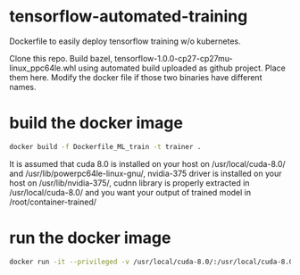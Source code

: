 # tensorflow-automated-training
Dockerfile to easily deploy tensorflow training w/o kubernetes.

Clone this repo. Build bazel, tensorflow-1.0.0-cp27-cp27mu-linux_ppc64le.whl using automated build uploaded as github project. Place them here. Modify the docker file if those two binaries have different names.

# build the docker image
```bash
docker build -f Dockerfile_ML_train -t trainer .
```

It is assumed that cuda 8.0 is installed on your host on /usr/local/cuda-8.0/ and /usr/lib/powerpc64le-linux-gnu/, nvidia-375 driver is installed on your host on /usr/lib/nvidia-375/, cudnn library is properly extracted in /usr/local/cuda-8.0/ and you want your output of trained model in /root/container-trained/
# run the docker image
```bash
docker run -it --privileged -v /usr/local/cuda-8.0/:/usr/local/cuda-8.0/ -v /usr/lib/powerpc64le-linux-gnu/:/usr/lib/powerpc64le-linux-gnu/ -v /usr/lib/nvidia-375/:/usr/lib/nvidia-375/ -v /root/runs:/flowers-train trainer /bin/bash -c "./run-trainer.sh 10000 && rsync -ah flowers_train/ flowers-train/"
```
